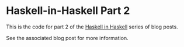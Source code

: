# Haskell-in-Haskell Part 2

This is the code for part 2 of the [Haskell in Haskell](https://cronokirby.com/series/haskell-in-haskell/)
series of blog posts.

See the associated blog post for more information.
